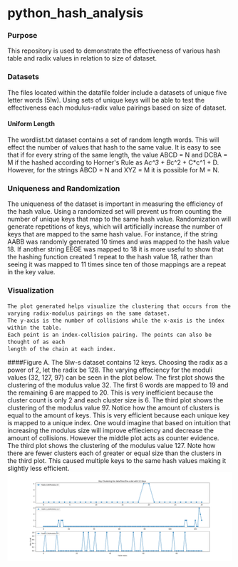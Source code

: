 # python_hash_analysis

### Purpose
This repository is used to demonstrate the effectiveness of various hash table and radix values in relation to size of dataset.

### Datasets
The files located within the datafile folder include a datasets of unique five letter words (5lw). 
Using sets of unique keys will be able to test the effectiveness each modulus-radix value pairings based on 
size of dataset.
#### Uniform Length
The wordlist.txt dataset contains a set of random length words. This will effect the number of values that hash to the same 
value. It is easy to see that if for every string of the same length, the value ABCD = N and DCBA = M if the hashed 
according to Horner's Rule as A*c^3 + B*c^2 + C*c^1 + D. 
However, for the strings ABCD = N and XYZ = M it is possible for M = N.   

### Uniqueness and Randomization
The uniqueness of the dataset is important in measuring the efficiency of the hash value. 
Using a randomized set will prevent us from counting the number of unique keys that map to the same hash value. 
Randomization will generate repetitions of keys, which will artificially increase the number of keys that are mapped to
the same hash value. For instance, if the string AABB was randomly generated 10 times and was mapped to the hash value 18. 
If another string EEGE was mapped to 18 it is more useful to show that the hashing function created 1 repeat to the hash 
value 18, rather than seeing it was mapped to 11 times since ten of those mappings are a repeat in the key value.


### Visualization
	The plot generated helps visualize the clustering that occurs from the varying radix-modulus pairings on the same dataset.  
	The y-axis is the number of collisions while the x-axis is the index within the table.
	Each point is an index-collision pairing. The points can also be thought of as each
	length of the chain at each index.

####Figure A.
	The 5lw-s dataset contains 12 keys. Choosing the radix as a power of 2, let the radix be 128.
	The varying effeciency for the moduli values (32, 127, 97) can be seen in the plot below.
	The first plot shows the clustering of the modulus value 32. 
		The first 6 words are mapped to 19 and the remaining 6 are mapped to 20.
		This is very inefficient because the cluster count is only 2 and each cluster size is 6.
	The third plot shows the clustering of the modulus value 97.
		Notice how the amount of clusters is equal to the amount of keys. This is very efficient because 
		each unique key is mapped to a unique index.
	One would imagine that based on intuition that increasing the modulus size will improve effieciency 
	and decrease the amount of collisions. However the middle plot acts as counter evidence.
	The third plot shows the clustering of the modulus value 127.
		Note how there are fewer clusters each of greater or equal size than the clusters in the third plot.
		This caused multiple keys to the same hash values making it slightly less efficient.
![Figure A. ](./plots/5lw-s-plot.png)

